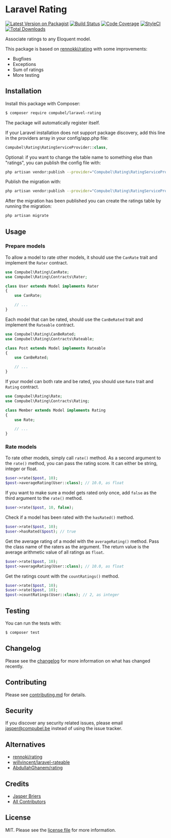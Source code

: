 # Laravel Rating

[![Latest Version on Packagist](https://img.shields.io/packagist/v/compubel/laravel-rating.svg?style=flat-square)](https://packagist.org/packages/compubel/laravel-rating)
[![Build Status](https://img.shields.io/travis/compubel/laravel-rating/master.svg?style=flat-square)](https://travis-ci.org/compubel/laravel-rating)
[![Code Coverage](https://codecov.io/gh/compubel/compubel-rating/branch/master/graph/badge.svg)](https://codecov.io/gh/compubel/laravel-rating/branch/master)
[![StyleCI](https://styleci.io/repos/174751442/shield)](https://styleci.io/repos/174751442)
[![Total Downloads](https://img.shields.io/packagist/dt/compubel/laravel-rating.svg?style=flat-square)](https://packagist.org/packages/compubel/laravel-rating)

Associate ratings to any Eloquent model.

This package is based on [rennokki/rating](https://github.com/rennokki/rating) with some improvements:
- Bugfixes
- Exceptions
- Sum of ratings
- More testing

## Installation

Install this package with Composer:

``` bash
$ composer require compubel/laravel-rating
```

The package will automatically register itself.

If your Laravel installation does not support package discovery, add this line in the providers array in your config/app.php file:

```php
Compubel\Rating\RatingServiceProvider::class,
```

Optional: if you want to change the table name to something else than "ratings", you can publish the config file with:

```bash
php artisan vendor:publish --provider="Compubel\Rating\RatingServiceProvider" --tag="config"
```

Publish the migration with:

```bash
php artisan vendor:publish --provider="Compubel\Rating\RatingServiceProvider" --tag="migrations"
```

After the migration has been published you can create the ratings table by running the migration:

```bash
php artisan migrate
```

## Usage

### Prepare models

To allow a model to rate other models, it should use the `CanRate` trait and implement the `Rater` contract.

```php
use Compubel\Rating\CanRate;
use Compubel\Rating\Contracts\Rater;

class User extends Model implements Rater
{
    use CanRate;

    // ...
}
```

Each model that can be rated, should use the `CanBeRated` trait and implement the `Rateable` contract.

```php
use Compubel\Rating\CanBeRated;
use Compubel\Rating\Contracts\Rateable;

class Post extends Model implements Rateable
{
    use CanBeRated;

    // ...
}
```

If your model can both rate and be rated, you should use `Rate` trait and `Rating` contract.

```php
use Compubel\Rating\Rate;
use Compubel\Rating\Contracts\Rating;

class Member extends Model implements Rating
{
    use Rate;

    // ...
}
```

### Rate models

To rate other models, simply call `rate()` method.
As a second argument to the `rate()` method, you can pass the rating score. It can either be string, integer or float.

```php
$user->rate($post, 10);
$post->averageRating(User::class); // 10.0, as float
```

If you want to make sure a model gets rated only once, add `false` as the third argument to the `rate()` method.

```php
$user->rate($post, 10, false);
```

Check if a model has been rated with the `hasRated()` method.

```php
$user->rate($post, 10);
$user->hasRated($post); // true
```

Get the average rating of a model with the `averageRating()` method.
Pass the class name of the raters as the argument.
The return value is the average arithmetic value of all ratings as `float`.

```php
$user->rate($post, 10);
$post->averageRating(User::class); // 10.0, as float
```

Get the ratings count with the `countRatings()` method.

```php
$user->rate($post, 10);
$user->rate($post, 10);
$post->countRatings(User::class); // 2, as integer
```

## Testing

You can run the tests with:

``` bash
$ composer test
```

## Changelog

Please see the [changelog](CHANGELOG.md) for more information on what has changed recently.

## Contributing

Please see [contributing.md](CONTRIBUTING.md) for details.

## Security

If you discover any security related issues, please email jasper@compubel.be instead of using the issue tracker.

## Alternatives

- [rennoki/rating](https://github.com/rennokki/rating)
- [willvincent/laravel-rateable](https://github.com/willvincent/laravel-rateable)
- [AbdullahGhanem/rating](https://github.com/AbdullahGhanem/rating)

## Credits

- [Jasper Briers](https://github.com/compubel)
- [All Contributors](../../contributors)

## License

MIT. Please see the [license file](LICENSE.md) for more information.
